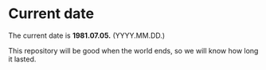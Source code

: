 # Current date

The current date is **1981.07.05.** (YYYY.MM.DD.)

This repository will be good when the world ends, so we will know how long it lasted.